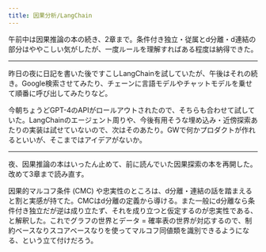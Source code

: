 ```yaml
---
title: 因果分析/LangChain
---
```


午前中は因果推論の本の続き、2章まで。条件付き独立・従属とd分離・d連結の部分はややこしい気がしたが、一度ルールを理解すればある程度は納得できた。

---

昨日の夜に日記を書いた後ですこしLangChainを試していたが、午後はそれの続き。Google検索させてみたり、チェーンに言語モデルやチャットモデルを乗せて順番に呼び出してみたりなど。

今朝ちょうどGPT-4のAPIがロールアウトされたので、そちらも合わせて試していた。LangChainのエージェント周りや、今後有用そうな埋め込み・近傍探索あたりの実装は試せていないので、次はそのあたり。GWで何かプロダクトが作れるといいが、そこまではアイデアがないか。

---

夜、因果推論の本はいったん止めて、前に読んでいた因果探索の本を再開した。改めて3章まで読み直す。

因果的マルコフ条件 (CMC) や忠実性のところは、d分離・連結の話を踏まえると割と実感が持てた。CMCはd分離の定義から導ける。また一般にd分離なら条件付き独立だが逆は成り立たず、それを成り立つと仮定するのが忠実性である、と解釈した。これでグラフの世界とデータ = 確率表の世界が対応するので、制約ベースなりスコアベースなりを使ってマルコフ同値類を識別できるようになる、という立て付けだろう。
